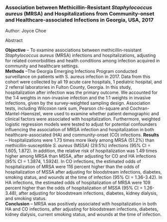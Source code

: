 ### Association between Methicillin-Resistant *Staphylococcus aureus* (MRSA) and Hospitalizations from Community-onset and Healthcare-associated Infections in Georgia, USA, 2017 
Author: Joyce Choe<br>

Abstract

**Objective** – To examine associations between methicillin-resistant *Staphylococcus aureus* (MRSA) infections and hospitalizations, adjusting for related comorbidities and health conditions among infection acquired in community and healthcare settings.<br>
**Methods** –The Georgia Emerging Infections Program conducted surveillance on patients with S. aureus infection in 2017. Data from this cohort were collected by all 19 acute care hospitals, 1 pediatric hospital, and 2 referral laboratories in Fulton County, Georgia. In this study, hospitalization after infection was the primary outcome. We accounted for the 1:4 weights in non-invasive infection and the 1:1 weights in invasive infections, given by the survey-weighted sampling design. Association tests, including Wilcoxon rank sum, Pearson chi-square and Cochran-Mantel-Haenszel, were used to examine whether patient demographic and clinical factors were associated with hospitalization. Furthermore, weighted logistic regression models were tested to adjust for potential confounders influencing the association of MRSA infection and hospitalization in both healthcare-associated (HA) and community-onset (CO) infections.
**Results** – Hospitalizations were 1.73 times more likely among MRSA (51.2%) than methicillin-susceptible *S. aureus* (MSSA) (29.5%) infections (95% CI = 1.605, 1.872). In addition, the relative risk of hospitalization was 1.49 times higher among MRSA than MSSA, after adjusting for CO and HA infections (95% CI = 1.3874, 1.5924). In CO infections, the estimated odds of hospitalization of MRSA were 116 percent higher than the odds of hospitalization of MSSA after adjusting for bloodstream infections, diabetes, smoking status, and wounds at the time of infection (95% CI = 1.36-3.42). In HA infections, the estimated odds of hospitalization of MRSA were 109 percent higher than the odds of hospitalization of MSSA (95% CI = 1.26-3.48), after adjusting for bloodstream infections, diabetes, kidney dialysis, and smoking status.<br>
**Conclusion** – MRSA was positively associated with hospitalization in both HA and CO infections, after adjusting for bloodstream infections, diabetes, kidney dialysis, current smoking status, and wounds at the time of infection.
